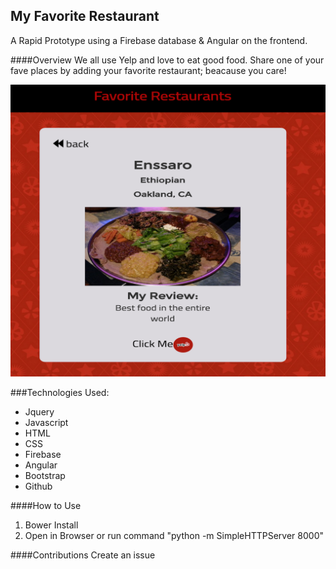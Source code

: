 ## My Favorite Restaurant
A Rapid Prototype using a Firebase database & Angular on the frontend.

####Overview
We all use Yelp and love to eat good food.
Share one of your fave places by adding your favorite restaurant; beacause you care!

![alt tag](myfaverest.png)

###Technologies Used:
* Jquery
* Javascript
* HTML
* CSS
* Firebase
* Angular
* Bootstrap
* Github

####How to Use
1. Bower Install
2. Open in Browser or run command "python -m SimpleHTTPServer 8000"

####Contributions
 Create an issue


